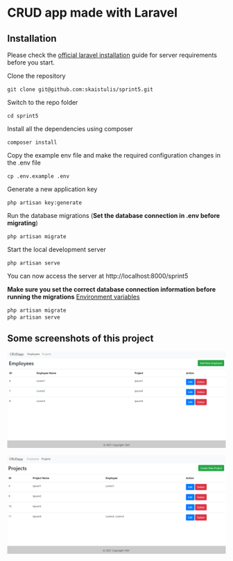 # CRUD app made with Laravel

## Installation

Please check the [official laravel installation](https://laravel.com/docs/8.x/installation) guide for server requirements before you start.

Clone the repository

    git clone git@github.com:skaistulis/sprint5.git

Switch to the repo folder

    cd sprint5

Install all the dependencies using composer

    composer install

Copy the example env file and make the required configuration changes in the .env file

    cp .env.example .env

Generate a new application key

    php artisan key:generate

Run the database migrations (**Set the database connection in .env before migrating**)

    php artisan migrate

Start the local development server

    php artisan serve

You can now access the server at http://localhost:8000/sprint5

**Make sure you set the correct database connection information before running the migrations** [Environment variables](#environment-variables)

    php artisan migrate
    php artisan serve

## Some screenshots of this project

![Screenshot](emp.PNG)

![Screenshot](pro.PNG)
